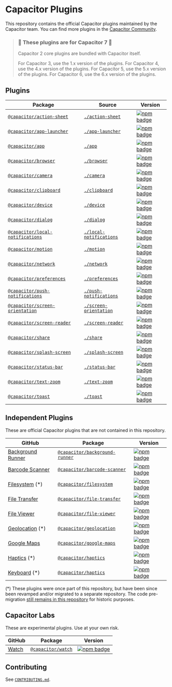 # Capacitor Plugins

This repository contains the official Capacitor plugins maintained by the Capacitor team. You can find more plugins in the [Capacitor Community](https://github.com/capacitor-community/).

> ### :rotating_light: These plugins are for Capacitor 7 :rotating_light:
>
> Capacitor 2 core plugins are bundled with Capacitor itself.
>
> For Capacitor 3, use the 1.x version of the plugins.
> For Capacitor 4, use the 4.x version of the plugins.
> For Capacitor 5, use the 5.x version of the plugins.
> For Capacitor 6, use the 6.x version of the plugins.

## Plugins

| Package | Source | Version |
| --- | --- | --- |
| [`@capacitor/action-sheet`](https://capacitorjs.com/docs/apis/action-sheet) | [`./action-sheet`](./action-sheet) | [![npm badge](https://img.shields.io/npm/v/@capacitor/action-sheet?style=flat-square)](https://www.npmjs.com/package/@capacitor/action-sheet)
| [`@capacitor/app-launcher`](https://capacitorjs.com/docs/apis/app-launcher) | [`./app-launcher`](./app-launcher) | [![npm badge](https://img.shields.io/npm/v/@capacitor/app-launcher?style=flat-square)](https://www.npmjs.com/package/@capacitor/app-launcher)
| [`@capacitor/app`](https://capacitorjs.com/docs/apis/app) | [`./app`](./app) | [![npm badge](https://img.shields.io/npm/v/@capacitor/app?style=flat-square)](https://www.npmjs.com/package/@capacitor/app)
| [`@capacitor/browser`](https://capacitorjs.com/docs/apis/browser) | [`./browser`](./browser) | [![npm badge](https://img.shields.io/npm/v/@capacitor/browser?style=flat-square)](https://www.npmjs.com/package/@capacitor/browser)
| [`@capacitor/camera`](https://capacitorjs.com/docs/apis/camera) | [`./camera`](./camera) | [![npm badge](https://img.shields.io/npm/v/@capacitor/camera?style=flat-square)](https://www.npmjs.com/package/@capacitor/camera)
| [`@capacitor/clipboard`](https://capacitorjs.com/docs/apis/clipboard) | [`./clipboard`](./clipboard) | [![npm badge](https://img.shields.io/npm/v/@capacitor/clipboard?style=flat-square)](https://www.npmjs.com/package/@capacitor/clipboard)
| [`@capacitor/device`](https://capacitorjs.com/docs/apis/device) | [`./device`](./device) | [![npm badge](https://img.shields.io/npm/v/@capacitor/device?style=flat-square)](https://www.npmjs.com/package/@capacitor/device)
| [`@capacitor/dialog`](https://capacitorjs.com/docs/apis/dialog) | [`./dialog`](./dialog) | [![npm badge](https://img.shields.io/npm/v/@capacitor/dialog?style=flat-square)](https://www.npmjs.com/package/@capacitor/dialog)
| [`@capacitor/local-notifications`](https://capacitorjs.com/docs/apis/local-notifications) | [`./local-notifications`](./local-notifications) | [![npm badge](https://img.shields.io/npm/v/@capacitor/local-notifications?style=flat-square)](https://www.npmjs.com/package/@capacitor/local-notifications)
| [`@capacitor/motion`](https://capacitorjs.com/docs/apis/motion) | [`./motion`](./motion) | [![npm badge](https://img.shields.io/npm/v/@capacitor/motion?style=flat-square)](https://www.npmjs.com/package/@capacitor/motion)
| [`@capacitor/network`](https://capacitorjs.com/docs/apis/network) | [`./network`](./network) | [![npm badge](https://img.shields.io/npm/v/@capacitor/network?style=flat-square)](https://www.npmjs.com/package/@capacitor/network)
| [`@capacitor/preferences`](https://capacitorjs.com/docs/apis/preferences) | [`./preferences`](./preferences) | [![npm badge](https://img.shields.io/npm/v/@capacitor/preferences?style=flat-square)](https://www.npmjs.com/package/@capacitor/preferences)
| [`@capacitor/push-notifications`](https://capacitorjs.com/docs/apis/push-notifications) | [`./push-notifications`](./push-notifications) | [![npm badge](https://img.shields.io/npm/v/@capacitor/push-notifications?style=flat-square)](https://www.npmjs.com/package/@capacitor/push-notifications)
| [`@capacitor/screen-orientation`](https://capacitorjs.com/docs/apis/screen-orientation) | [`./screen-orientation`](./screen-orientation) | [![npm badge](https://img.shields.io/npm/v/@capacitor/screen-orientation?style=flat-square)](https://www.npmjs.com/package/@capacitor/screen-orientation)
| [`@capacitor/screen-reader`](https://capacitorjs.com/docs/apis/screen-reader) | [`./screen-reader`](./screen-reader) | [![npm badge](https://img.shields.io/npm/v/@capacitor/screen-reader?style=flat-square)](https://www.npmjs.com/package/@capacitor/screen-reader)
| [`@capacitor/share`](https://capacitorjs.com/docs/apis/share) | [`./share`](./share) | [![npm badge](https://img.shields.io/npm/v/@capacitor/share?style=flat-square)](https://www.npmjs.com/package/@capacitor/share)
| [`@capacitor/splash-screen`](https://capacitorjs.com/docs/apis/splash-screen) | [`./splash-screen`](./splash-screen) | [![npm badge](https://img.shields.io/npm/v/@capacitor/splash-screen?style=flat-square)](https://www.npmjs.com/package/@capacitor/splash-screen)
| [`@capacitor/status-bar`](https://capacitorjs.com/docs/apis/status-bar) | [`./status-bar`](./status-bar) | [![npm badge](https://img.shields.io/npm/v/@capacitor/status-bar?style=flat-square)](https://www.npmjs.com/package/@capacitor/status-bar)
| [`@capacitor/text-zoom`](https://capacitorjs.com/docs/apis/text-zoom) | [`./text-zoom`](./text-zoom) | [![npm badge](https://img.shields.io/npm/v/@capacitor/text-zoom?style=flat-square)](https://www.npmjs.com/package/@capacitor/text-zoom)
| [`@capacitor/toast`](https://capacitorjs.com/docs/apis/toast) | [`./toast`](./toast) | [![npm badge](https://img.shields.io/npm/v/@capacitor/toast?style=flat-square)](https://www.npmjs.com/package/@capacitor/toast)

## Independent Plugins

These are official Capacitor plugins that are not contained in this repository.

| GitHub | Package | Version |
| --- | --- | --- |
| [Background Runner](https://github.com/ionic-team/capacitor-background-runner) | [`@capacitor/background-runner`](https://capacitorjs.com/docs/apis/background-runner) | [![npm badge](https://img.shields.io/npm/v/@capacitor/background-runner?style=flat-square)](https://www.npmjs.com/package/@capacitor/background-runner) |
| [Barcode Scanner](https://github.com/ionic-team/capacitor-barcode-scanner) | [`@capacitor/barcode-scanner`](https://capacitorjs.com/docs/apis/barcode-scanner) | [![npm badge](https://img.shields.io/npm/v/@capacitor/barcode-scanner?style=flat-square)](https://www.npmjs.com/package/@capacitor/barcode-scanner) |
| [Filesystem](https://github.com/ionic-team/capacitor-filesystem) (*) | [`@capacitor/filesystem`](https://capacitorjs.com/docs/apis/filesystem) | [![npm badge](https://img.shields.io/npm/v/@capacitor/filesystem?style=flat-square)](https://www.npmjs.com/package/@capacitor/filesystem) |
| [File Transfer](https://github.com/ionic-team/capacitor-file-transfer) | [`@capacitor/file-transfer`](https://capacitorjs.com/docs/apis/file-transfer) | [![npm badge](https://img.shields.io/npm/v/@capacitor/file-transfer?style=flat-square)](https://www.npmjs.com/package/@capacitor/file-transfer) |
| [File Viewer](https://github.com/ionic-team/capacitor-file-viewer) | [`@capacitor/file-viewer`](https://capacitorjs.com/docs/apis/file-viewer) | [![npm badge](https://img.shields.io/npm/v/@capacitor/file-viewer?style=flat-square)](https://www.npmjs.com/package/@capacitor/file-viewer) |
| [Geolocation](https://github.com/ionic-team/capacitor-geolocation) (*) | [`@capacitor/geolocation`](https://capacitorjs.com/docs/apis/geolocation) | [![npm badge](https://img.shields.io/npm/v/@capacitor/geolocation?style=flat-square)](https://www.npmjs.com/package/@capacitor/geolocation) |
| [Google Maps](https://github.com/ionic-team/capacitor-google-maps) | [`@capacitor/google-maps`](https://capacitorjs.com/docs/apis/google-maps) | [![npm badge](https://img.shields.io/npm/v/@capacitor/google-maps?style=flat-square)](https://www.npmjs.com/package/@capacitor/google-maps) |
| [Haptics](https://github.com/ionic-team/capacitor-haptics) (*) | [`@capacitor/haptics`](https://capacitorjs.com/docs/apis/haptics) | [![npm badge](https://img.shields.io/npm/v/@capacitor/haptics?style=flat-square)](https://www.npmjs.com/package/@capacitor/haptics) |
| [Keyboard](https://github.com/ionic-team/capacitor-keyboard) (*) | [`@capacitor/haptics`](https://capacitorjs.com/docs/apis/keyboard) | [![npm badge](https://img.shields.io/npm/v/@capacitor/keyboard?style=flat-square)](https://www.npmjs.com/package/@capacitor/keyboard) |

(*) These plugins were once part of this repository, but have been since been revamped and/or migrated to a separate repository. The code pre-migration [still remains in this repository](https://github.com/ionic-team/capacitor-plugins/tree/7.x) for historic purposes.

## Capacitor Labs

These are experimental plugins. Use at your own risk.

| GitHub | Package | Version |
| --- | --- | --- |
| [Watch](https://github.com/ionic-team/CapacitorWatch) | [`@capacitor/watch`](https://capacitorjs.com/docs/apis/watch) | [![npm badge](https://img.shields.io/npm/v/@capacitor/watch?style=flat-square)](https://www.npmjs.com/package/@capacitor/watch) |

## Contributing

See [`CONTRIBUTING.md`](./CONTRIBUTING.md).

